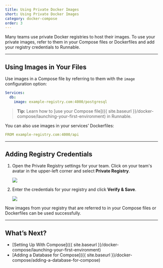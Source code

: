 ```yaml
---
title: Using Private Docker Images
short: Using Private Docker Images
category: docker-compose
order: 3
---
```


Many teams use private Docker registries to host their images. To use your private images, refer to them in your Compose files or Dockerfiles and add your registry credentials to Runnable.

---

## Using Images in Your Files

Use images in a Compose file by referring to them with the `image` configuration option:

```yaml
Services:
  db:
    image: example-registry.com:4000/postgresql
```

> **Tip:** Learn how to [use your Compose file]({{ site.baseurl }}/docker-compose/launching-your-first-environment) in Runnable.

You can also use images in your services’ Dockerfiles:

```yaml
FROM example-registry.com:4000/api
```

---

## Adding Registry Credentials

1. Open the Private Registry settings for your team. Click on your team's avatar in the upper-left corner and select **Private Registry**.

    ![](images/ss-registry-navigation.png)

2. Enter the credentials for your registry and click **Verify & Save**.

    ![](images/ss-registry-credentials.png)

Now images from your registry that are referred to in your Compose files or Dockerfiles can be used successfully.

---

## What’s Next?

- [Setting Up With Compose]({{ site.baseurl }}/docker-compose/launching-your-first-environment)
- [Adding a Database for Compose]({{ site.baseurl }}/docker-compose/adding-a-database-for-compose)
